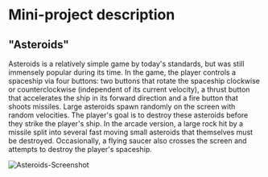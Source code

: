 Mini-project description
========================
"Asteroids"
---------------------

Asteroids is a relatively simple game by today's standards, but was still immensely popular during its time. In the game, the player controls a spaceship via four buttons: two buttons that rotate the spaceship clockwise or counterclockwise (independent of its current velocity), a thrust button that accelerates the ship in its forward direction and a fire button that shoots missiles. Large asteroids spawn randomly on the screen with random velocities. The player's goal is to destroy these asteroids before they strike the player's ship. In the arcade version, a large rock hit by a missile split into several fast moving small asteroids that themselves must be destroyed. Occasionally, a flying saucer also crosses the screen and attempts to destroy the player's spaceship.

![Asteroids-Screenshot](https://raw.github.com/baskaran-md/interactive-python/master/asteroids/asteroids_screenshot.png "Screenshot of Asteroids")
